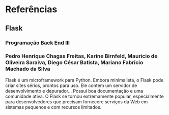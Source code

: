 # Referências

## Flask
### Programação Back End III
### Pedro Henrique Chagas Freitas, Karine Birnfeld, Maurício de Oliveira Saraiva, Diego César Batista, Mariano Fabricio Machado da Silva
Flask é um microframework para Python. Embora minimalista, o Flask pode criar sites sérios, prontos para uso. Ele contem um servidor de desenvolvimento e depurador...
Possui boa documentação e uma comunidade ativa.
O Flask se tornou extremamente popular, especialmente para desenvolvedores que precisam fornecere serviços da Web em sistemas pequenos e com recursos limitados.